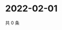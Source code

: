 # 2022-02-01

共 0 条

<!-- BEGIN WEIBO -->
<!-- 最后更新时间 Tue Feb 01 2022 07:14:05 GMT+0800 (China Standard Time) -->

<!-- END WEIBO -->
